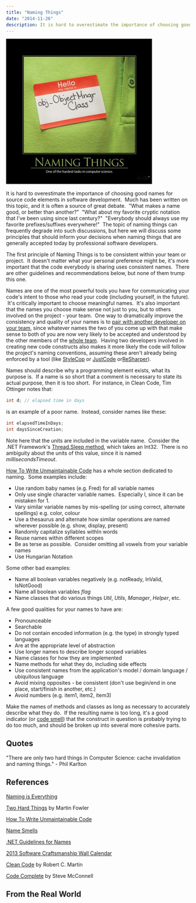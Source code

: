 ```yaml
---
title: "Naming Things"
date: "2014-11-26"
description: It is hard to overestimate the importance of choosing good names for source code elements in software development.
---
```


![Naming-Things-Sep-2013](images/Naming-Things-400x400.jpg)

It is hard to overestimate the importance of choosing good names for source code elements in software development.  Much has been written on this topic, and it is often a source of great debate.  "What makes a name good, or better than another?"  "What about my favorite cryptic notation that I've been using since last century?"  "Everybody should always use my favorite prefixes/suffixes everywhere!"  The topic of naming things can frequently degrade into such discussions, but here we will discuss some principles that should inform your decisions when naming things that are generally accepted today by professional software developers.

The first principle of Naming Things is to be consistent within your team or project.  It doesn't matter what your personal preference might be, it's more important that the code everybody is sharing uses consistent names.  There are other guidelines and recommendations below, but none of them trump this one.

Names are one of the most powerful tools you have for communicating your code's intent to those who read your code (including yourself, in the future).  It's critically important to choose meaningful names.  It's also important that the names you choose make sense not just to you, but to others involved on the project - your team.  One way to dramatically improve the consistency and quality of your names is to [pair with another developer on your team](http://deviq.com/pair-programming), since whatever names the two of you come up with that make sense to both of you are now very likely to be accepted and understood by the other members of the [whole team](http://deviq.com/whole-team).  Having two developers involved in creating new code constructs also makes it more likely the code will follow the project's naming conventions, assuming these aren't already being enforced by a tool (like [StyleCop](http://stylecop.codeplex.com/) or [JustCode](http://www.telerik.com/products/justcode.aspx) or[ReSharper](http://www.jetbrains.com/resharper/)).

Names should describe why a programming element exists, what its purpose is.  If a name is so short that a comment is necessary to state its actual purpose, then it is too short.  For instance, in Clean Code, Tim Ottinger notes that:

```java
int d; // elapsed time in days
```

is an example of a poor name.  Instead, consider names like these:

```java
int elapsedTimeInDays;
int daysSinceCreation;
```

Note here that the units are included in the variable name.  Consider the .NET Framework's [Thread.Sleep method](http://msdn.microsoft.com/en-us/library/d00bd51t(v=vs.110).aspx), which takes an Int32.  There is no ambiguity about the units of this value, since it is named _millisecondsTimeout_.

[How To Write Unmaintainable Code](http://thc.org/root/phun/unmaintain.html) has a whole section dedicated to naming.  Some examples include:

- Use random baby names (e.g. Fred) for all variable names
- Only use single character variable names.  Especially l, since it can be mistaken for 1.
- Vary similar variable names by mis-spelling (or using correct, alternate spellings) e.g. color, colour
- Use a thesaurus and alternate how similar operations are named wherever possible (e.g. show, display, present)
- Randomly capitalize syllables withIn words
- Reuse names within different scopes
- Be as terse as possible.  Consider omitting all vowels from your variable names
- Use Hungarian Notation

Some other bad examples:

- Name all boolean variables negatively (e.g. notReady, InValid, IsNotGood)
- Name all boolean variables _flag_
- Name classes that do various things _Util_, _Utils_, _Manager_, _Helper_, etc.

A few good qualities for your names to have are:

- Pronounceable
- Searchable
- Do not contain encoded information (e.g. the type) in strongly typed languages
- Are at the appropriate level of abstraction
- Use longer names to describe longer scoped variables
- Name classes for how they are implemented
- Name methods for what they do, including side effects
- Use consistent names from the application's model / domain language / ubiquitous language
- Avoid mixing opposites - be consistent (don't use begin/end in one place, start/finish in another, etc.)
- Avoid numbers (e.g. item1, item2, item3)

Make the names of methods and classes as long as necessary to accurately describe what they do.  If the resulting name is too long, it's a good indicator (or [code smell](/code-smells/)) that the construct in question is probably trying to do too much, and should be broken up into several more cohesive parts.

## Quotes

"There are only two hard things in Computer Science: cache invalidation and naming things." - Phil Karlton

## References

[Naming is Everything](http://jasonroelofs.com/2012/10/01/naming-is-everything/)

[Two Hard Things](http://martinfowler.com/bliki/TwoHardThings.html) by Martin Fowler

[How To Write Unmaintainable Code](http://thc.org/root/phun/unmaintain.html)

[Name Smells](http://www.daedtech.com/name-smells)

[.NET Guidelines for Names](http://msdn.microsoft.com/en-us/library/vstudio/ms229002(v=vs.100).aspx)

[2013 Software Craftsmanship Wall Calendar](http://bit.ly/SC_2013)

[Clean Code](http://amzn.to/YjUDI0) by Robert C. Martin

[Code Complete](http://amzn.to/Vq5YLv) by Steve McConnell

## From the Real World
